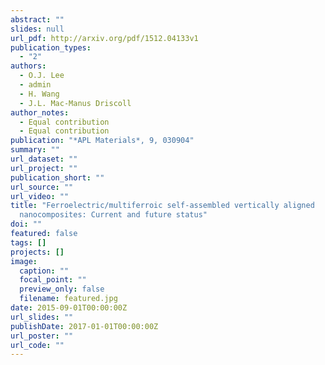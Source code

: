 ```yaml
---
abstract: ""
slides: null
url_pdf: http://arxiv.org/pdf/1512.04133v1
publication_types:
  - "2"
authors:
  - O.J. Lee
  - admin
  - H. Wang
  - J.L. Mac-Manus Driscoll
author_notes:
  - Equal contribution
  - Equal contribution
publication: "*APL Materials*, 9, 030904"
summary: ""
url_dataset: ""
url_project: ""
publication_short: ""
url_source: ""
url_video: ""
title: "Ferroelectric/multiferroic self-assembled vertically aligned
  nanocomposites: Current and future status"
doi: ""
featured: false
tags: []
projects: []
image:
  caption: ""
  focal_point: ""
  preview_only: false
  filename: featured.jpg
date: 2015-09-01T00:00:00Z
url_slides: ""
publishDate: 2017-01-01T00:00:00Z
url_poster: ""
url_code: ""
---
```

